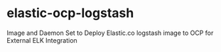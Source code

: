 # elastic-ocp-logstash
Image and Daemon Set to Deploy Elastic.co logstash image to OCP for External ELK Integration
